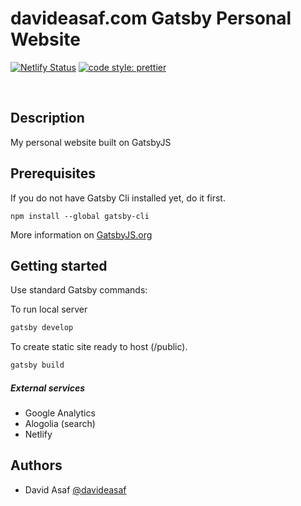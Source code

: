 # davideasaf.com Gatsby Personal Website

[![Netlify Status](https://api.netlify.com/api/v1/badges/2f861c71-73d3-44d5-ba1e-5bd57dd18ef1/deploy-status)](https://app.netlify.com/sites/davideasaf/deploys)
[![code style: prettier](https://img.shields.io/badge/code_style-prettier-ff69b4.svg?style=flat-square)](https://github.com/prettier/prettier)

<br />

## Description

My personal website built on GatsbyJS


## Prerequisites

If you do not have Gatsby Cli installed yet, do it first.

```text
npm install --global gatsby-cli
```

More information on [GatsbyJS.org](https://www.gatsbyjs.org/tutorial/part-one)

## Getting started

Use standard Gatsby commands: 

To run local server
```bash
gatsby develop
```

To create static site ready to host (/public).
```bash
gatsby build
```


##### External services

- Google Analytics
- Alogolia (search)
- Netlify

## Authors

- David Asaf [@davideasaf](https://github.com/davideasaf)
